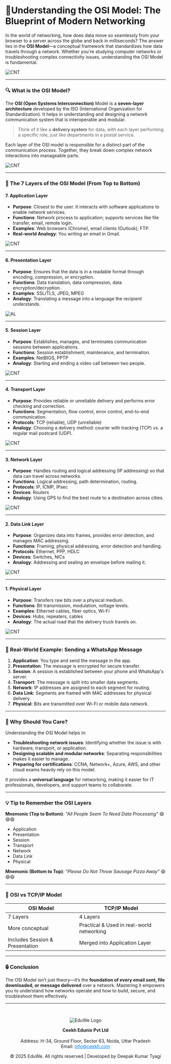 # 🧠**Understanding the OSI Model: The Blueprint of Modern Networking**

In the world of networking, how does data move so seamlessly from your browser to a server across the globe and back in milliseconds? 
The answer lies in the **OSI Model**—a conceptual framework that standardizes how data travels through a network. Whether you're studying computer networks or troubleshooting complex connectivity issues, understanding the OSI Model is fundamental.

![CNT](../media/blog93.png)

---

### 🔍 What is the OSI Model?

The **OSI (Open Systems Interconnection)** Model is a **seven-layer architecture** developed by the ISO (International Organization for Standardization). It helps in understanding and designing a network communication system that is interoperable and modular.

> Think of it like a **delivery system** for data, with each layer performing a specific role, just like departments in a postal service.

Each layer of the OSI model is responsible for a distinct part of the communication process. Together, they break down complex network interactions into manageable parts.

![CNT](../media/blog92.png)

---

### 📃 The 7 Layers of the OSI Model (From Top to Bottom)

#### **7. Application Layer**

- **Purpose**: Closest to the user. It interacts with software applications to enable network services.
- **Functions**: Network process to application; supports services like file transfer, email, remote login.
- **Examples**: Web browsers (Chrome), email clients (Outlook), FTP.
- **Real-world Analogy**: You writing an email in Gmail.

![CNT](../media/blog94.jpg)

---
#### **6. Presentation Layer**

- **Purpose**: Ensures that the data is in a readable format through encoding, compression, or encryption.
- **Functions**: Data translation, data compression, data encryption/decryption.
- **Examples**: SSL/TLS, JPEG, MPEG
- **Analogy**: Translating a message into a language the recipient understands.

![AL](../media/blog95.png)

---
#### **5. Session Layer**

- **Purpose**: Establishes, manages, and terminates communication sessions between applications.
- **Functions**: Session establishment, maintenance, and termination.
- **Examples**: NetBIOS, PPTP
- **Analogy**: Starting and ending a video call between two people.

![CNT](../media/blog96.jpg)

---
#### **4. Transport Layer**

- **Purpose**: Provides reliable or unreliable delivery and performs error checking and correction.
- **Functions**: Segmentation, flow control, error control, end-to-end communication.
- **Protocols**: TCP (reliable), UDP (unreliable)
- **Analogy**: Choosing a delivery method: courier with tracking (TCP) vs. a regular mail postcard (UDP).

![CNT](../media/blog97.png)


---
#### **3. Network Layer**

- **Purpose**: Handles routing and logical addressing (IP addressing) so that data can travel across networks.
- **Functions**: Logical addressing, path determination, routing.
- **Protocols**: IP, ICMP, IPsec
- **Devices**: Routers
- **Analogy**: Using GPS to find the best route to a destination across cities.

![CNT](../media/blog98.jpg)

---
#### **2. Data Link Layer**

- **Purpose**: Organizes data into frames, provides error detection, and manages MAC addressing.
- **Functions**: Framing, physical addressing, error detection and handling.
- **Protocols**: Ethernet, PPP, HDLC
- **Devices**: Switches, NICs
- **Analogy**: Addressing and sealing an envelope before mailing it.

![CNT](../media/blog99.jpg)

---
#### **1. Physical Layer**

- **Purpose**: Transfers raw bits over a physical medium.
- **Functions**: Bit transmission, modulation, voltage levels.
- **Examples**: Ethernet cables, fiber optics, Wi-Fi
- **Devices**: Hubs, repeaters, cables
- **Analogy**: The actual road that the delivery truck travels on.

![CNT](../media/blog99.png)

---

### 🚀 Real-World Example: Sending a WhatsApp Message

1. **Application**: You type and send the message in the app.
2. **Presentation**: The message is encrypted for secure transfer.
3. **Session**: A session is established between your phone and WhatsApp's server.
4. **Transport**: The message is split into smaller data segments.
5. **Network**: IP addresses are assigned to each segment for routing.
6. **Data Link**: Segments are framed with MAC addresses for physical delivery.
7. **Physical**: Bits are transmitted over Wi-Fi or mobile data network.

---

### 🧠 Why Should You Care?

Understanding the OSI Model helps in:

- **Troubleshooting network issues**: Identifying whether the issue is with hardware, transport, or application.
- **Designing scalable and modular networks**: Separating responsibilities makes it easier to manage.
- **Preparing for certifications**: CCNA, Network+, Azure, AWS, and other cloud exams heavily rely on this model.

It provides a **universal language** for networking, making it easier for IT professionals, developers, and support teams to collaborate.

---

### 💡 Tip to Remember the OSI Layers

**Mnemonic (Top to Bottom)**: *"All People Seem To Need Data Processing"* 😄😄😄

- Application  
- Presentation  
- Session  
- Transport  
- Network  
- Data Link  
- Physical

**Mnemonic (Bottom to Top)**: *"Please Do Not Throw Sausage Pizza Away"* 😄😄😄

---

### 🔄 OSI vs TCP/IP Model

| OSI Model                       | TCP/IP Model                              |
| ------------------------------- | ----------------------------------------- |
| 7 Layers                        | 4 Layers                                  |
| More conceptual                 | Practical & Used in real-world networking |
| Includes Session & Presentation | Merged into Application Layer             |

---

### 🔒 Conclusion

The OSI Model isn’t just theory—it’s the **foundation of every email sent, file downloaded, or message delivered** over a network. Mastering it empowers you to understand how networks operate and how to build, secure, and troubleshoot them effectively.

---
<div style="text-align: center; padding-top: 30px;">
  <img src="/images/logo.png" alt="EduWe Logo" style="max-width: 150px; height: auto;">
  <p>
  <center><strong>Ceekh Edunix Pvt Ltd</strong></center><br>
    Address: H-34, Ground Floor, Sector 63, Noida, Uttar Pradesh<br>
    Email: <a href="mailto:info@ceekh.com" style="color: #007bff;">info@ceekh.com</a>
  </p>
  <p style="font-size: 14px; color: #555;"><center>© 2025 EduWe. All rights reserved.| Developed by Deepak Kumar Tyagi </center></p>
</div>